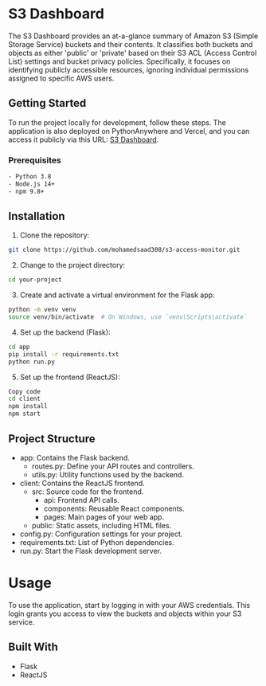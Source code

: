 # S3 Dashboard

The S3 Dashboard provides an at-a-glance summary of Amazon S3 (Simple Storage Service) buckets and their contents. It classifies both buckets and objects as either 'public' or 'private' based on their S3 ACL (Access Control List) settings and bucket privacy policies. Specifically, it focuses on identifying publicly accessible resources, ignoring individual permissions assigned to specific AWS users.

## Getting Started

To run the project locally for development, follow these steps. The application is also deployed on PythonAnywhere and Vercel, and you can access it publicly via this URL: [S3 Dashboard](https://s3-dashboard.vercel.app/).

### Prerequisites

```bash
- Python 3.8
- Node.js 14+
- npm 9.8+
```

## Installation

1. Clone the repository:

```bash
git clone https://github.com/mohamedsaad308/s3-access-monitor.git
```

2. Change to the project directory:

```bash
cd your-project

```

3. Create and activate a virtual environment for the Flask app:

```bash
python -m venv venv
source venv/bin/activate  # On Windows, use `venv\Scripts\activate`
```

4. Set up the backend (Flask):

```bash
cd app
pip install -r requirements.txt
python run.py
```

5. Set up the frontend (ReactJS):

```bash
Copy code
cd client
npm install
npm start
```

## Project Structure

- app: Contains the Flask backend.
  - routes.py: Define your API routes and controllers.
  - utils.py: Utility functions used by the backend.
- client: Contains the ReactJS frontend.
  - src: Source code for the frontend.
    - api: Frontend API calls.
    - components: Reusable React components.
    - pages: Main pages of your web app.
  - public: Static assets, including HTML files.
- config.py: Configuration settings for your project.
- requirements.txt: List of Python dependencies.
- run.py: Start the Flask development server.

# Usage

To use the application, start by logging in with your AWS credentials. This login grants you access to view the buckets and objects within your S3 service.

## Built With

- Flask
- ReactJS

